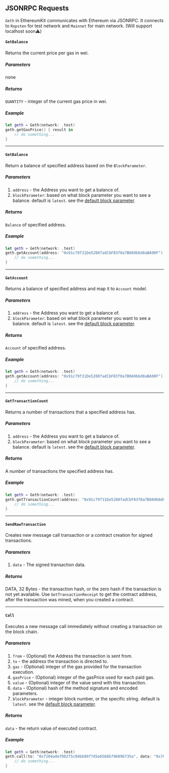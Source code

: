 ## JSONRPC Requests

`Geth` in EthereumKit communicates with Ethereum via JSONRPC. It connects to `Ropsten` for test network and `Mainnet` for main network. (Will support localhost soon⚠️)

#### `GetBalance`

Returns the current price per gas in wei.

##### Parameters

none

##### Returns

`QUANTITY` - integer of the current gas price in wei.

##### Example
        
```swift
let geth = Geth(network: .test)
geth.getGasPrice() { result in 
    // do something...
}
```

***

#### `GetBalance`

Return a balance of specified address based on the `BlockParameter`.

##### Parameters

1. `address` - the Address you want to get a balance of.
2. `blockParameter`: based on what block parameter you want to see a balance. default is `latest`. see the [default block parameter](#the-default-block-parameter).

##### Returns

`Balance` of specified address.

##### Example
        
```swift
let geth = Geth(network: .test)
geth.getAccount(address: "0x91c79f31De5208fadCbF83f0a7B0A9b6d8aBA90F") { result in
    // do something...
}
```

***

#### `GetAccount`

Returns a balance of specified address and map it to `Account` model.

##### Parameters

1. `address` - the Address you want to get a balance of.
2. `blockParameter`: based on what block parameter you want to see a balance. default is `latest`. see the [default block parameter](#the-default-block-parameter).

##### Returns

`Account` of specified address.

##### Example
        
```swift
let geth = Geth(network: .test)
geth.getAccount(address: "0x91c79f31De5208fadCbF83f0a7B0A9b6d8aBA90F") { result in
    // do something...
}
```

***

#### `GetTransactionCount`

Returns a number of transactions that a specified address has.

##### Parameters

1. `address` - the Address you want to get a balance of.
2. `blockParameter`: based on what block parameter you want to see a balance. default is `latest`. see the [default block parameter](#the-default-block-parameter).

##### Returns

A number of transactions the specified address has.

##### Example
        
```swift
let geth = Geth(network: .test)
geth.getTransactionCount(address: "0x91c79f31De5208fadCbF83f0a7B0A9b6d8aBA90F") { result in
    // do something...
}
```

***

#### `SendRawTransaction`

Creates new message call transaction or a contract creation for signed transactions.

##### Parameters

1. `data` - The signed transaction data.

##### Returns


DATA, 32 Bytes - the transaction hash, or the zero hash if the transaction is not yet available.
Use `GetTransactionReceipt` to get the contract address, after the transaction was mined, when you created a contract.

***

#### `Call`

Executes a new message call immediately without creating a transaction on the block chain.

##### Parameters

1. `from` - (Optional) the Address the transaction is sent from.
2. `to` - the address the transaction is directed to.
3. `gas` - (Optional) integer of the gas provided for the transaction execution.
4. `gasPrice` - (Optional) integer of the gasPrice used for each paid gas.
5. `value` - (Optional) integer of the value send with this transaction.
6. `data` - (Optional) hash of the method signature and encoded parameters.
7. `blockParameter` - integer block number, or the specific string. default is `latest`. see the [default block parameter](#the-default-block-parameter).

##### Returns

`data` - the return value of executed contract.

##### Example
        
```swift
let geth = Geth(network: .test)
geth.call(to: "0xf204a4ef082f5c04bb89f7d5e6568b796096735a", data: "0x70a0823100000000000000000000000091c79f31De5208fadCbF83f0a7B0A9b6d8aBA90F", blockParameter: .latest) { result in
    // do something...
}
```

